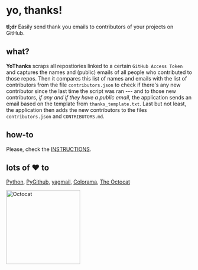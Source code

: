 # yo, thanks!

**tl;dr** Easily send thank you emails to contributors of your projects on GitHub.

## what? 

**YoThanks** scraps all repostiories linked to a certain `GitHub Access Token` and captures the names and (public) emails of all people who contributed to those repos. Then it compares this list of names and emails with the list of contributors from the file `contributors.json` to check if there's any new contributor since the last time the script was ran --- and to those new contributors, *if any and if they have a public email*, the application sends an email based on the template from `thanks_template.txt`. Last but not least, the application then adds the new contributors to the files `contributors.json` and `CONTRIBUTORS.md`.

## how-to  

Please, check the [INSTRUCTIONS](https://github.com/42piratas/yothanks/blob/master/INSTRUCTIONS.md).

## lots of :heart: to 

[Python](https://www.python.org), [PyGithub](https://pypi.org/project/PyGithub/), [yagmail](http://pygithub.readthedocs.io),  [Colorama](https://pypi.org/project/colorama/), [The Octocat](https://github.com/octocat) 

<img src="https://octodex.github.com/images/daftpunktocat-guy.gif" alt="Octocat" width="200px"/>
